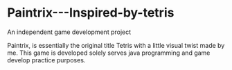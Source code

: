 # Paintrix---Inspired-by-tetris
An independent game development project

Paintrix, is essentially the original title Tetris with a little visual twist made by me. This game is developed solely serves java programming and game develop practice purposes.
